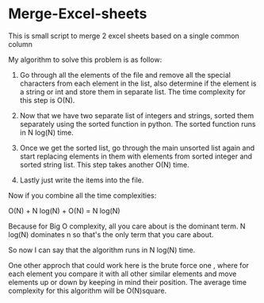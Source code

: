 # Merge-Excel-sheets
This is small script to merge 2 excel sheets based on a single common column


My algorithm to solve this problem is as follow:

1.	Go through all the elements of the file and remove all the special characters from each element in the list, also determine if the element is a string or int and store them in separate list. The time complexity for this step is O(N).
 
2.	Now that we have two separate list of integers and strings, sorted them separately using the sorted function in python. The sorted function runs in N log(N) time.

3.	Once we get the sorted list, go through the main unsorted list again and start replacing elements in them with elements from sorted integer and sorted string list. This step takes another O(N) time.

4.	Lastly just write the items into the file.


Now if you combine all the time complexities:

O(N) + N log(N) + O(N)  =  N log(N)

Because for Big O complexity, all you care about is the dominant term. N log(N) dominates n so that's the only term that you care about.

So now I can say that the algorithm runs in N log(N) time.

One other approch that could work here is the brute force one , where for each element you compare it with all other similar elements and move elements up or down by keeping in mind their position. The average time complexity for this algorithm will be O(N)square.

